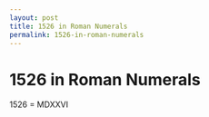 ```yaml
---
layout: post
title: 1526 in Roman Numerals
permalink: 1526-in-roman-numerals
---
```


# 1526 in Roman Numerals

1526 = MDXXVI
